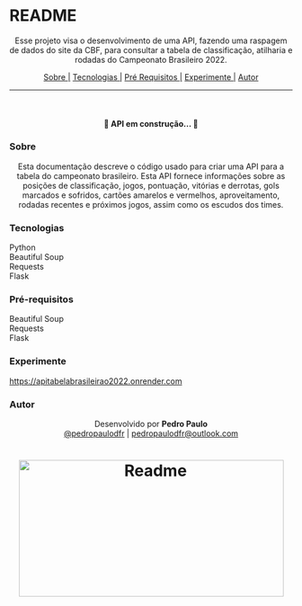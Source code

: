 # README

<p align="center">
Esse projeto visa o desenvolvimento de uma API, fazendo uma raspagem de dados do site da CBF, para consultar a tabela de classificação, atilharia e rodadas do Campeonato Brasileiro 2022.
</p>

<p align="center">
  <a href="#sobre">Sobre |</a>
  <a href="#tecnologias">Tecnologias |</a>
  <a href="#pré-requisitos">Pré Requisitos |</a>
  <a href="#experimente">Experimente |</a>
  <a href="#autor">Autor</a>
</p>

---

<br>

<h4 align="center">
  🚧 API em construção... 🚧
</h4>


### Sobre

<p align="center">
Esta documentação descreve o código usado para criar uma API para a tabela do campeonato brasileiro. Esta API fornece informações sobre as posições de classificação, jogos, pontuação, vitórias e derrotas, gols marcados e sofridos, cartões amarelos e vermelhos, aproveitamento, rodadas recentes e próximos jogos, assim como os escudos dos times.
</p>


### Tecnologias

Python <br>
Beautiful Soup <br>
Requests <br>
Flask


### Pré-requisitos

Beautiful Soup <br>
Requests <br>
Flask

### Experimente
https://apitabelabrasileirao2022.onrender.com


### Autor

<p align="center"> Desenvolvido por <b>Pedro Paulo</b><br>
  <a href="https://www.instagram.com/pedropaulodfr/" >@pedropaulodfr</a> | <a href="mailto:pedropaulodfr@outlook.com ">pedropaulodfr@outlook.com </a></p>


<h1 align="center">
  <img alt="Readme" src="https://user-images.githubusercontent.com/29920024/179998463-0de8179b-297b-4285-a322-411452ee0b67.png" width="471" height=243" />
</h1>


